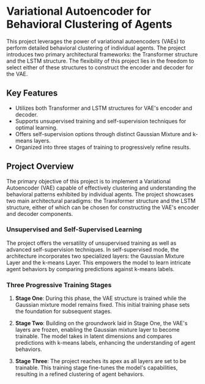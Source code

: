 # Variational Autoencoder for Behavioral Clustering of Agents

This project leverages the power of variational autoencoders (VAEs) to perform detailed behavioral clustering of individual agents. The project introduces two primary architectural frameworks: the Transformer structure and the LSTM structure. The flexibility of this project lies in the freedom to select either of these structures to construct the encoder and decoder for the VAE.

## Key Features

- Utilizes both Transformer and LSTM structures for VAE's encoder and decoder.
- Supports unsupervised training and self-supervision techniques for optimal learning.
- Offers self-supervision options through distinct Gaussian Mixture and k-means layers.
- Organized into three stages of training to progressively refine results.

## Project Overview

The primary objective of this project is to implement a Variational Autoencoder (VAE) capable of effectively clustering and understanding the behavioral patterns exhibited by individual agents. The project showcases two main architectural paradigms: the Transformer structure and the LSTM structure, either of which can be chosen for constructing the VAE's encoder and decoder components.

### Unsupervised and Self-Supervised Learning

The project offers the versatility of unsupervised training as well as advanced self-supervision techniques. In self-supervised mode, the architecture incorporates two specialized layers: the Gaussian Mixture Layer and the k-means Layer. This empowers the model to learn intricate agent behaviors by comparing predictions against k-means labels.

### Three Progressive Training Stages

1. **Stage One**: During this phase, the VAE structure is trained while the Gaussian mixture model remains fixed. This initial training phase sets the foundation for subsequent stages.
   
2. **Stage Two**: Building on the groundwork laid in Stage One, the VAE's layers are frozen, enabling the Gaussian mixture layer to become trainable. The model takes in latent dimensions and compares predictions with k-means labels, enhancing the understanding of agent behaviors.
   
3. **Stage Three**: The project reaches its apex as all layers are set to be trainable. This training stage fine-tunes the model's capabilities, resulting in a refined clustering of agent behaviors.


